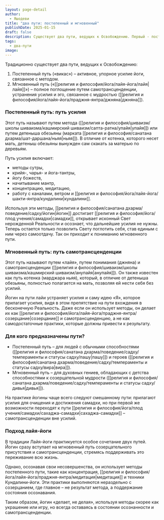```yaml
---
layout: page-detail
author:
  - Яшодеви
title: "два пути: постепенный и мгновенный"
publishDate: 2025-01-15
draft: false
description: Существует два пути, ведущих к Освобождению. Первый - постепенный путь «викас», активное упорное усилие йоги, связанное с методом. Второй - мгновенный путь «лайя», полное поглощение путем самотрансценденции, устранения усилия и эго, связан с мудростью (джняна).
tags:
  - два-пути
image:
---
```

Традиционно существует два пути, ведущих к Освобождению:

1. Постепенный путь («викас») – активное, упорное усилие йоги, связанное с методом.
2. Мгновенный путь («[[религия и философия/йога/лайя-йога/лайя|лайя]]») – полное поглощение путем самотрансценденции, устранения усилия и эго, связанное с мудростью ([[религия и философия/йога/лайя-йога/праджня-янтра/джняна|джняна]]).

### Постепенный путь: путь усилия

Этот путь называют путем метода ([[религия и философия/шиваизм/школы шиваизма/кашмирский шиваизм/сапта-ратна/упайя|упайя]]) или путем детеныша обезьяны (марката [[религия и философия/санатана дхарма/шат-даршана/ньяя|ньяя]]). В отличие от котенка, которого несет мать, детеныш обезьяны вынужден сам скакать за матерью по деревьям.


Путь усилия включает:

- методы сутры,
- крийя-, чарья- и йога-тантры,
- йогу божеств,
- начитывание мантр,
- концентрацию, медитацию,
- работу с каналами, ветром и [[религия и философия/йога/лайя-йога/шакти-янтра/кундалини|кундалини]].

Используя эти методы, [[религия и философия/санатана дхарма/поведение/садху/йогин|йогин]] достигает [[религия и философия/йога/плод учения/самадхи|самадхи]], открывает исконный Свет нерожденной Реальности и осознает, что дальнейшие усилия не нужны. Теперь остается только позволить Свету поглотить себя, став единым с ним через самоотдачу. Так он приходит к пониманию мгновенного пути.

### Мгновенный путь: путь самотрансценденции

Этот путь называют путем «лайя», путем понимания (джняна) и самотрансценденции ([[религия и философия/шиваизм/школы шиваизма/кашмирский шиваизм/анупайя|анупайя]]). Он также известен как путь котенка (марджара ньяя), который, в отличие от детеныша обезьяны, полностью полагается на мать, позволяя ей нести себя без усилий.

Йогин на пути лайи устраняет усилия и саму идею «Я», которое прилагает усилия, видя в этом препятствие на пути вхождения в бесконечную Реальность. Даже если он использует методы, он делает их как [[религия и философия/йога/лайя-йога/праджня-янтра/созерцание|созерцание]] и самотрансценденцию, а не как самодостаточные практики, которые должны привести к результату.

### Для кого предназначены пути?

- Постепенный путь – для людей с обычными способностями ([[религия и философия/санатана дхарма/поведение/садху/темпераменты и статусы садху/пашу|пашу]]) и героев ([[религия и философия/санатана дхарма/поведение/садху/темпераменты и статусы садху/вира|вира]]).
- Мгновенный путь – для духовных гениев, обладающих с детства способностями к созерцательной мудрости ([[религия и философия/санатана дхарма/поведение/садху/темпераменты и статусы садху/дивья|дивья]]).

На практике йогины чаще всего следуют смешанному пути: прилагают усилия для очищения и достижения самадхи, но при первой же возможности переходят к пути [[религия и философия/йога/плод учения/самадхи/сахаджа-самадхи|сахаджа-самадхи]] – самотрансценденции вне усилий.

### Подход лайя-йоги

В традиции Лайя-йоги практикуется особое сочетание двух путей. Йогин сразу вступает на мгновенный путь созерцательного присутствия и самотрансценденции, стремясь поддерживать это переживание всю жизнь.

Однако, осознавая свои несовершенства, он использует методы постепенного пути, такие как концентрация, [[религия и философия/йога/лайя-йога/праджня-янтра/медитация|медитация]] и техники Кундалини-йоги. Эти практики выполняются нераздельно с созерцанием, где главное – не результат метода, а поддержание состояния осознавания.

Таким образом, йогин «делает, не делая», используя методы скорее как украшение или игру, но всегда оставаясь в состоянии осознанности и самотрансценденции.
